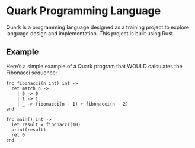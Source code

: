 # Quark Programming Language

Quark is a programming language designed as a training project to explore language design and implementation. This project is built using Rust.

## Example

Here’s a simple example of a Quark program that WOULD calculates the Fibonacci sequence:

```quark
fnc fibonacci(n int) int ->
  ret match n ->
    | 0 -> 0
    | 1 -> 1
    | _ -> fibonacci(n - 1) + fibonacci(n - 2)
end

fnc main() int ->
  let result = fibonacci(10)
  print(result)
  ret 0
end
